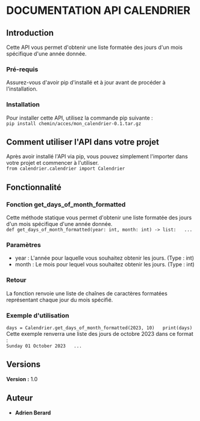 # DOCUMENTATION API CALENDRIER

## Introduction

Cette API vous permet d'obtenir une liste formatée des jours d'un mois spécifique d'une année donnée.

### Pré-requis

Assurez-vous d'avoir pip d'installé et à jour avant de procéder à l'installation.

### Installation

Pour installer cette API, utilisez la commande pip suivante :  
``pip install chemin/acces/mon_calendrier-0.1.tar.gz``

## Comment utiliser l'API dans votre projet

Après avoir installé l'API via pip, vous pouvez simplement l'importer dans votre projet et commencer à l'utiliser.  
``from calendrier.calendrier import Calendrier``

## Fonctionnalité
### Fonction get_days_of_month_formatted
Cette méthode statique vous permet d'obtenir une liste formatée des jours d'un mois spécifique d'une année donnée.  
``def get_days_of_month_formatted(year: int, month: int) -> list:  
  ...``
### Paramètres
* year : L'année pour laquelle vous souhaitez obtenir les jours. (Type : int)
* month : Le mois pour lequel vous souhaitez obtenir les jours. (Type : int)

### Retour
La fonction renvoie une liste de chaînes de caractères formatées représentant chaque jour du mois spécifié.

### Exemple d'utilisation
``days = Calendrier.get_days_of_month_formatted(2023, 10)  
  print(days)``
Cette exemple renverra une liste des jours de octobre 2023 dans ce format :  
``Sunday 01 October 2023  
  ...``

## Versions
**Version :** 1.0

## Auteur
* **Adrien Berard**

